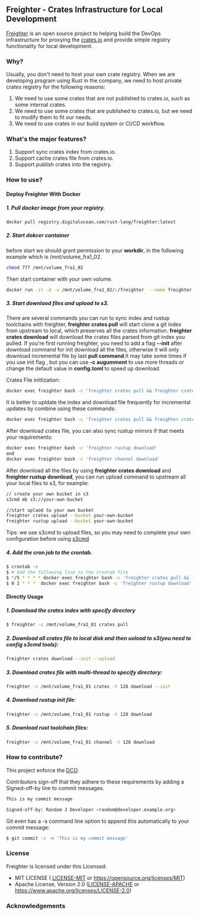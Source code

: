 ## Freighter - Crates Infrastructure for Local Development

[Freighter](https://github.com/open-rust-initiative/freighter) is an open source project to helping build the DevOps infrastructure for proxying the [crates.io](https://crates.io) and provide simple registry functionality for local development.

### Why?

Usually, you don't need to host your own crate registry. When we are developing program using Rust in the company, we need to host private crates registry for the following reasons:

1. We need to use some crates that are not published to crates.io, such as some internal crates.
2. We need to use some crates that are published to crates.io, but we need to modify them to fit our needs.
3. We need to use crates in our build system or CI/CD workflow.

### What's the major features?

1. Support sync crates index from crates.io.
2. Support cache crates file from crates.io.
3. Support publish crates into the registry.

### How to use?

#### Deploy Freighter With Docker

##### 1. Pull docker image from your registry.
```bash
docker pull registry.digitalocean.com/rust-lang/freighter:latest
```

##### 2. Start dokcer container
before start wo should grant permission to your __workdir__, in the following example which is /mnt/volume_fra1_02.

```bash
chmod 777 /mnt/volume_fra1_02
```
Then start container with your own volume.
```bash
docker run -it -d -v /mnt/volume_fra1_02/:/freighter  --name freighter registry.digitalocean.com/rust-lang/freighter:latest
```

##### 3. Start downlaod files and upload to s3.
There are several commands you can run to sync index and rustup toolchains with freighter, 
__freighter crates pull__ will start clone a git index from upstream to local, which preserves all the crates information.
__freighter crates download__ will download the crates files parsed from git index you pulled. If you're first running freighter, you need to add a flag __--init__ after download command for init download all the files, otherwise it will only download incremental file by last __pull command__.It may take some times if you use init flag , but you can use __-c augumment__ to use more threads or change the default value in __config.toml__ to speed up download. 

Crates File initlization:

```bash
docker exec freighter bash -c 'freighter crates pull && freighter crates download --init'
```

It is better to upldate the index and download file frequently for incremental updates by combine using these commands:

```bash
docker exec freighter bash -c 'freighter crates pull && freighter crates download'
```

After download crates file, you can also sync rustup mirrors if that meets your requirements:

```bash
docker exec freighter bash -c 'freighter rustup download'
and 
docker exec freighter bash -c 'freighter channel download'
```

After download all the files by using __freighter crates download__ and __freighter rustup download__, you can run upload command to upstream all your local files to s3, for example:

```bash
// create your own bucket in s3
s3cmd mb s3://your-own-bucket

//start uplaod to your own bucket
freighter crates upload --bucket your-own-bucket
freighter rustup upload --bucket your-own-bucket
```
Tips: we use s3cmd to upload files, so you may need to complete your own configuration before using [s3cmd](https://github.com/s3tools/s3cmd)

##### 4. Add the cron job to the crontab.
```bash
$ crontab -e
$ # Add the following line to the crontab file
$ */5 * * * * docker exec freighter bash -c 'freighter crates pull && freighter crates download'
$ 0 2 * * *  docker exec freighter bash -c 'freighter rustup download'
```

#### Directly Usage

##### 1. Download the crates index with specify directory
```bash
$ freighter -c /mnt/volume_fra1_01 crates pull
```
##### 2. Download all crates file to local disk and then uoload to s3(you need to config s3cmd tools):
```bash
freighter crates download --init --upload
```
##### 3. Download crates file with multi-thread to specify directory:
```bash
freighter -c /mnt/volume_fra1_01 crates -t 128 download --init
```

##### 4. Download rustup init file:
```bash
freighter -c /mnt/volume_fra1_01 rustup -t 128 download
```

##### 5. Download rust toolchain files:
```bash
freighter -c /mnt/volume_fra1_01 channel -t 128 download
```


### How to contribute?

This project enforce the [DCO](https://developercertificate.org).

Contributors sign-off that they adhere to these requirements by adding a Signed-off-by line to commit messages.

```bash
This is my commit message

Signed-off-by: Random J Developer <random@developer.example.org>
```

Git even has a -s command line option to append this automatically to your commit message:

```bash
$ git commit -s -m 'This is my commit message'
```

### License

Freighter is licensed under this Licensed:

* MIT LICENSE ( [LICENSE-MIT](LICENSE-MIT) or https://opensource.org/licenses/MIT) 
* Apache License, Version 2.0 ([LICENSE-APACHE](LICENSE-APACHE) or https://www.apache.org/licenses/LICENSE-2.0)

### Acknowledgements
